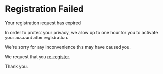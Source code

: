Registration Failed
====
Your registration request has expired.

In order to protect your privacy, we allow up to one hour
for you to activate your account after registration.

We're sorry for any inconvenience this may have caused you.

We request that you <a href="/register">re-register</a>.

Thank you.

